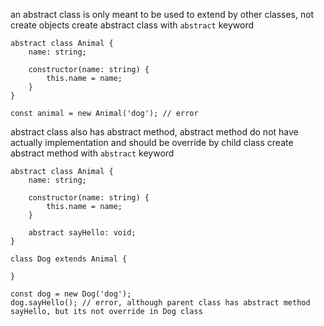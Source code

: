 an abstract class is only meant to be used to extend by other classes, not create objects
create abstract class with `abstract` keyword
```
abstract class Animal {
    name: string;

    constructor(name: string) {
        this.name = name;
    }
}

const animal = new Animal('dog'); // error
```

abstract class also has abstract method, abstract method do not have actually implementation and should be override by child class
create abstract method with `abstract` keyword
```
abstract class Animal {
    name: string;

    constructor(name: string) {
        this.name = name;
    }

    abstract sayHello: void;
}

class Dog extends Animal {

}

const dog = new Dog('dog');
dog.sayHello(); // error, although parent class has abstract method sayHello, but its not override in Dog class
```